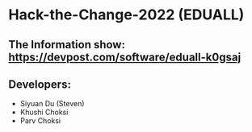 # Hack-the-Change-2022 (EDUALL)
## The Information show: https://devpost.com/software/eduall-k0gsaj

## Developers:
- Siyuan Du (Steven)
- Khushi Choksi 
- Parv Choksi
